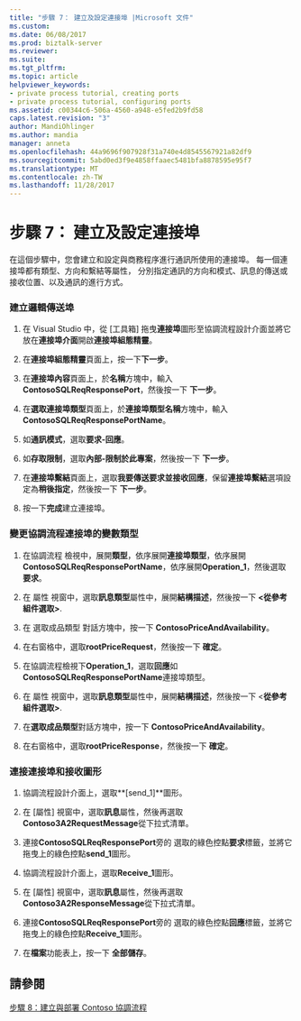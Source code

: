 ```yaml
---
title: "步驟 7： 建立及設定連接埠 |Microsoft 文件"
ms.custom: 
ms.date: 06/08/2017
ms.prod: biztalk-server
ms.reviewer: 
ms.suite: 
ms.tgt_pltfrm: 
ms.topic: article
helpviewer_keywords:
- private process tutorial, creating ports
- private process tutorial, configuring ports
ms.assetid: c00344c6-506a-4560-a948-e5fed2b9fd58
caps.latest.revision: "3"
author: MandiOhlinger
ms.author: mandia
manager: anneta
ms.openlocfilehash: 44a9696f907928f31a740e4d8545567921a82df9
ms.sourcegitcommit: 5abd0ed3f9e4858ffaaec5481bfa8878595e95f7
ms.translationtype: MT
ms.contentlocale: zh-TW
ms.lasthandoff: 11/28/2017
---
```

# <a name="step-7-creating-and-configuring-ports"></a>步驟 7： 建立及設定連接埠
在這個步驟中，您會建立和設定與商務程序進行通訊所使用的連接埠。 每一個連接埠都有類型、方向和繫結等屬性， 分別指定通訊的方向和模式、訊息的傳送或接收位置、以及通訊的進行方式。  
  
### <a name="to-create-a-logical-send-port"></a>建立邏輯傳送埠  
  
1.  在 Visual Studio 中，從 [工具箱] 拖曳**連接埠**圖形至協調流程設計介面並將它放在**連接埠介面**開啟**連接埠組態精靈**。  
  
2.  在**連接埠組態精靈**頁面上，按一下**下一步**。  
  
3.  在**連接埠內容**頁面上，於**名稱**方塊中，輸入**ContosoSQLReqResponsePort**，然後按一下 **下一步**。  
  
4.  在**選取連接埠類型**頁面上，於**連接埠類型名稱**方塊中，輸入**ContosoSQLReqResponsePortName**。  
  
5.  如**通訊模式**，選取**要求-回應**。  
  
6.  如**存取限制**，選取**內部-限制於此專案**，然後按一下 **下一步**。  
  
7.  在**連接埠繫結**頁面上，選取**我要傳送要求並接收回應**，保留**連接埠繫結**選項設定為**稍後指定**，然後按一下 **下一步**。  
  
8.  按一下**完成**建立連接埠。  
  
### <a name="to-change-the-variable-type-for-the-orchestration-ports"></a>變更協調流程連接埠的變數類型  
  
1.  在協調流程 檢視中，展開**類型**，依序展開**連接埠類型**，依序展開**ContosoSQLReqResponsePortName**，依序展開**Operation_1**，然後選取**要求**。  
  
2.  在 屬性 視窗中，選取**訊息類型**屬性中，展開**結構描述**，然後按一下  **\<從參考組件選取\>**.  
  
3.  在 選取成品類型 對話方塊中，按一下  **ContosoPriceAndAvailability**。  
  
4.  在右窗格中，選取**rootPriceRequest**，然後按一下 **確定**。  
  
5.  在協調流程檢視下**Operation_1**，選取**回應**如**ContosoSQLReqResponsePortName**連接埠類型。  
  
6.  在 屬性 視窗中，選取**訊息類型**屬性中，展開**結構描述**，然後按一下  \<**從參考組件選取\>**.  
  
7.  在**選取成品類型**對話方塊中，按一下  **ContosoPriceAndAvailability**。  
  
8.  在右窗格中，選取**rootPriceResponse**，然後按一下 **確定**。  
  
### <a name="to-connect-the-ports-to-the-receive-shapes"></a>連接連接埠和接收圖形  
  
1.  協調流程設計介面上，選取**[send_1]**圖形。  
  
2.  在 [屬性] 視窗中，選取**訊息**屬性，然後再選取**Contoso3A2RequestMessage**從下拉式清單。  
  
3.  連接**ContosoSQLReqResponsePort**旁的 選取的綠色控點**要求**標籤，並將它拖曳上的綠色控點**send_1**圖形。  
  
4.  協調流程設計介面上，選取**Receive_1**圖形。  
  
5.  在 [屬性] 視窗中，選取**訊息**屬性，然後再選取**Contoso3A2ResponseMessage**從下拉式清單。  
  
6.  連接**ContosoSQLReqResponsePort**旁的 選取的綠色控點**回應**標籤，並將它拖曳上的綠色控點**Receive_1**圖形。  
  
7.  在**檔案**功能表上，按一下 **全部儲存**。  
  
## <a name="see-also"></a>請參閱  
 [步驟 8：建立與部署 Contoso 協調流程](../../adapters-and-accelerators/accelerator-rosettanet/step-8-building-and-deploying-the-contoso-orchestration.md)